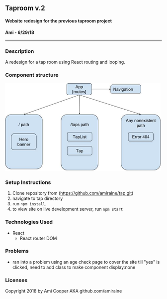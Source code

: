 ## Taproom v.2
#### Website redesign for the previous taproom project
#### Ami - 6/29/18
---
### Description
A redesign for a tap room using React routing and looping.

### Component structure
<img src="./src/assets/images/component.jpg" width=500px>

### Setup Instructions
  1. Clone repository from (https://github.com/amiraine/tap.git)
  2. navigate to tap directory
  3. run `npm install`.
  4. to view site on live development server, run `npm start`

### Technologies Used
- React
  * React router DOM

### Problems
- ran into a problem using an age check page to cover the site till "yes" is clicked, need to add class to make component display:none



### Licenses

Copyright 2018 by Ami Cooper AKA github.com/amiraine
